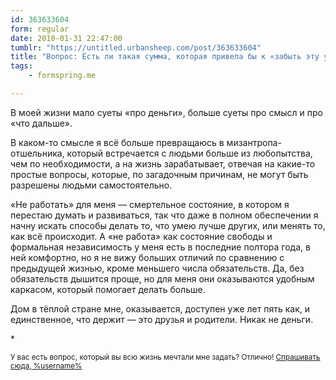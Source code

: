 ```yaml
---
id: 363633604
form: regular
date: 2010-01-31 22:47:00
tumblr: "https://untitled.urbansheep.com/post/363633604"
title: "Вопрос: Есть ли такая сумма, которая привела бы к «забыть эту утомительную суету, свобода, дом в теплой стране или иначе, но не работать»?"
tags:
    - formspring.me

---
```


<p class="formspringmeAnswer">В моей жизни мало суеты «про деньги», больше суеты про смысл и про «что дальше».</p>

<p>В каком-то смысле я всё больше превращаюсь в мизантропа-отшельника, который встречается с людьми больше из любопытства, чем по необходимости, а на жизнь зарабатывает, отвечая на какие-то простые вопросы, которые, по загадочным причинам, не могут быть разрешены людьми самостоятельно.</p>

<p>«Не работать» для меня — смертельное состояние, в котором я перестаю думать и развиваться, так что даже в полном обеспечении я начну искать способы делать то, что умею лучше других, или менять то, как всё происходит. А «не работа» как состояние свободы и формальная независимость у меня есть в последние полтора года, в ней комфортно, но я не вижу больших отличий по сравнению с предыдущей жизнью, кроме меньшего числа обязательств. Да, без обязательств дышится проще, но для меня они оказываются удобным каркасом, который помогает делать больше.</p>

<p>Дом в тёплой стране мне, оказывается, доступен уже лет пять как, и единственное, что держит — это друзья и родители. Никак не деньги.</p>

<p>*</p>

<p><small>У вас есть вопрос, который вы всю жизнь мечтали мне задать? Отлично! <a href="http://formspring.me/urbansheep">Спрашивать сюда, %username%</a></small></p>

